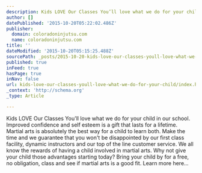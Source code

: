 ```yaml
---
description: Kids LOVE Our Classes You’ll love what we do for your child in our school. Improved confidence and self esteem is a gift that lasts for a lifetime. Martial arts
author: []
datePublished: '2015-10-20T05:22:02.486Z'
publisher:
  domain: coloradoninjutsu.com
  name: coloradoninjutsu.com
title: ''
dateModified: '2015-10-20T05:15:25.488Z'
sourcePath: _posts/2015-10-20-kids-love-our-classes-youll-love-what-we-do-for-your-child.md
published: true
inFeed: true
hasPage: true
inNav: false
url: kids-love-our-classes-youll-love-what-we-do-for-your-child/index.html
_context: 'http://schema.org'
_type: Article

---
```

Kids LOVE Our Classes You'll love what we do for your child in our school. Improved confidence and self esteem is a gift that lasts for a lifetime. Martial arts is absolutely the best way for a child to learn both. Make the time and we guarantee that you won't be disappointed by our first class facility, dynamic instructors and our top of the line customer service. We all know the rewards of having a child involved in martial arts. Why not give your child those advantages starting today? Bring your child by for a free, no obligation, class and see if martial arts is a good fit. Learn more here...